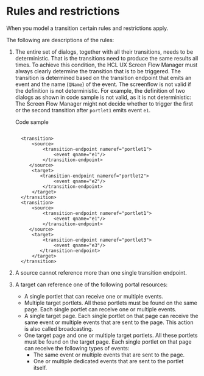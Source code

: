 # Rules and restrictions

When you model a transition certain rules and restrictions apply.

The following are descriptions of the rules:

1.  The entire set of dialogs, together with all their transitions, needs to be deterministic. That is the transitions need to produce the same results all times. To achieve this condition, the HCL UX Screen Flow Manager must always clearly determine the transition that is to be triggered. The transition is determined based on the transition endpoint that emits an event and the name (`QName`) of the event. The screenflow is not valid if the definition is not deterministic. For example, the definition of two dialogs as shown in code sample is not valid, as it is not deterministic: The Screen Flow Manager might not decide whether to trigger the first or the second transition after `portlet1` emits event `e1`.

    Code sample

    ```
    
      <transition>
          <source>
              <transition-endpoint nameref="portlet1">
                  <event qname="e1"/>
              </transition-endpoint>
         </source>
          <target>
             <transition-endpoint nameref="portlet2">
                  <event qname="e2"/>
              </transition-endpoint>
          </target>
      </transition>
      <transition>
          <source>
              <transition-endpoint nameref="portlet1">
                  <event qname="e1"/>
              </transition-endpoint>
         </source>
          <target>
              <transition-endpoint nameref="portlet3">
                  <event qname="e3"/>
             </transition-endpoint>
          </target>
      </transition>
    
    ```

2.  A source cannot reference more than one single transition endpoint.
3.  A target can reference one of the following portal resources:
    -   A single portlet that can receive one or multiple events.
    -   Multiple target portlets. All these portlets must be found on the same page. Each single portlet can receive one or multiple events.
    -   A single target page. Each single portlet on that page can receive the same event or multiple events that are sent to the page. This action is also called broadcasting.
    -   One target page and one or multiple target portlets. All these portlets must be found on the target page. Each single portlet on that page can receive the following types of events:
        -   The same event or multiple events that are sent to the page.
        -   One or multiple dedicated events that are sent to the portlet itself.



